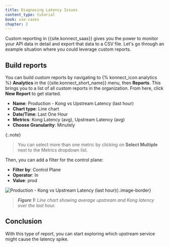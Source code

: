 ```yaml
---
title: Diagnosing Latency Issues
content_type: tutorial
book: use-cases
chapter: 2
---
```


Custom reporting in {{site.konnect_saas}} gives you the power to monitor your API data in detail and export that data to a CSV file. 
Let's go through an example situation where you could leverage custom reports.

## Build reports

You can build custom reports by navigating to {% konnect_icon analytics %} **Analytics** in the {{site.konnect_short_name}} menu, then **Reports**. This brings you to a list of all custom reports in the organization. From here, click **New Report** to get started.


* **Name**: Production - Kong vs Upstream Latency (last hour)
* **Chart type**: Line chart
* **Date/Time**: Last One Hour
* **Metrics**: Kong Latency (avg), Upstream Latency (avg)
* **Choose Granularity**: Minutely

{:.note}
> You can select more than one metric by clicking on **Select Multiple** next to the Metrics dropdown list.

Then, you can add a filter for the control plane:

* **Filter by**: Control Plane
* **Operator**: In
* **Value**: prod

![Production - Kong vs Upstream Latency (last hour)](/assets/images/products/konnect/analytics/custom-reports/kong-vs-upstream-latency.png){:.image-border}
> _**Figure 1:** Line chart showing average upstream and Kong latency over the last hour._

## Conclusion

With this type of report,  you can start exploring which upstream service might cause the latency spike.
